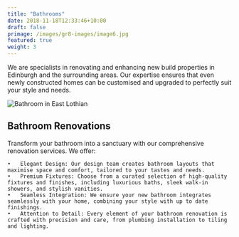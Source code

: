 ```yaml
---
title: "Bathrooms"
date: 2018-11-18T12:33:46+10:00
draft: false
primage: /images/gr8-images/image6.jpg
featured: true
weight: 3
---
```


We are specialists in renovating and enhancing new build properties in Edinburgh and the surrounding areas. Our expertise ensures that even newly constructed homes can be customised and upgraded to perfectly suit your style and needs.

<!--more-->

![Bathroom in East Lothian](/images/gr8-images/image6.jpg)

## Bathroom Renovations

Transform your bathroom into a sanctuary with our comprehensive renovation services. We offer:

    •	Elegant Design: Our design team creates bathroom layouts that maximise space and comfort, tailored to your tastes and needs.
    •	Premium Fixtures: Choose from a curated selection of high-quality fixtures and finishes, including luxurious baths, sleek walk-in showers, and stylish vanities.
    •	Seamless Integration: We ensure your new bathroom integrates seamlessly with your home, combining your style with up to date finishings.
    •	Attention to Detail: Every element of your bathroom renovation is crafted with precision and care, from plumbing installation to tiling and lighting.
